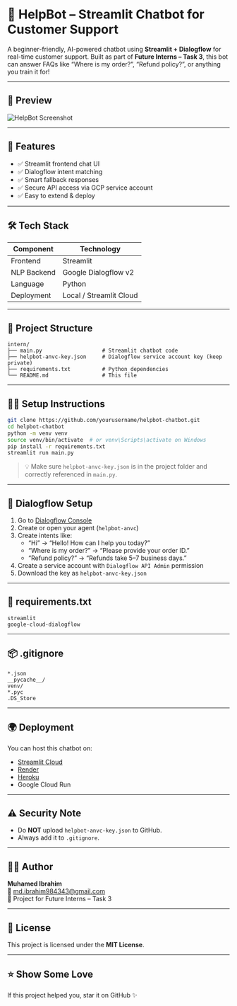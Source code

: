 # 🤖 HelpBot – Streamlit Chatbot for Customer Support

A beginner-friendly, AI-powered chatbot using **Streamlit + Dialogflow** for real-time customer support. Built as part of **Future Interns – Task 3**, this bot can answer FAQs like “Where is my order?”, “Refund policy?”, or anything you train it for!

---

## 📸 Preview

![HelpBot Screenshot](https://via.placeholder.com/800x400?text=Chatbot+Preview+Here)

---

## 🚀 Features

- ✅ Streamlit frontend chat UI  
- ✅ Dialogflow intent matching  
- ✅ Smart fallback responses  
- ✅ Secure API access via GCP service account  
- ✅ Easy to extend & deploy

---

## 🛠 Tech Stack

| Component    | Technology              |
|--------------|--------------------------|
| Frontend     | Streamlit                |
| NLP Backend  | Google Dialogflow v2     |
| Language     | Python                   |
| Deployment   | Local / Streamlit Cloud  |

---

## 📂 Project Structure

```
intern/
├── main.py                   # Streamlit chatbot code
├── helpbot-anvc-key.json     # Dialogflow service account key (keep private)
├── requirements.txt          # Python dependencies
└── README.md                 # This file
```

---

## 🧑‍💻 Setup Instructions

```bash
git clone https://github.com/yourusername/helpbot-chatbot.git
cd helpbot-chatbot
python -m venv venv
source venv/bin/activate  # or venv\Scripts\activate on Windows
pip install -r requirements.txt
streamlit run main.py
```

> 💡 Make sure `helpbot-anvc-key.json` is in the project folder and correctly referenced in `main.py`.

---

## 🧠 Dialogflow Setup

1. Go to [Dialogflow Console](https://dialogflow.cloud.google.com/)
2. Create or open your agent (`helpbot-anvc`)
3. Create intents like:
   - “Hi” → “Hello! How can I help you today?”
   - “Where is my order?” → “Please provide your order ID.”
   - “Refund policy?” → “Refunds take 5–7 business days.”
4. Create a service account with `Dialogflow API Admin` permission
5. Download the key as `helpbot-anvc-key.json`

---

## 🧾 requirements.txt

```text
streamlit
google-cloud-dialogflow
```

---

## 📦 .gitignore

```gitignore
*.json
__pycache__/
venv/
*.pyc
.DS_Store
```

---

## 🌍 Deployment

You can host this chatbot on:

- [Streamlit Cloud](https://streamlit.io/cloud)
- [Render](https://render.com/)
- [Heroku](https://heroku.com/)
- Google Cloud Run

---

## ⚠️ Security Note

- Do **NOT** upload `helpbot-anvc-key.json` to GitHub.
- Always add it to `.gitignore`.

---

## 🙋‍♂️ Author

**Muhamed Ibrahim**  
📧 [md.ibrahim984343@gmail.com](mailto:md.ibrahim984343@gmail.com)  
💼 Project for Future Interns – Task 3

---

## 📄 License

This project is licensed under the **MIT License**.

---

## ⭐ Show Some Love

If this project helped you, star it on GitHub ✨
